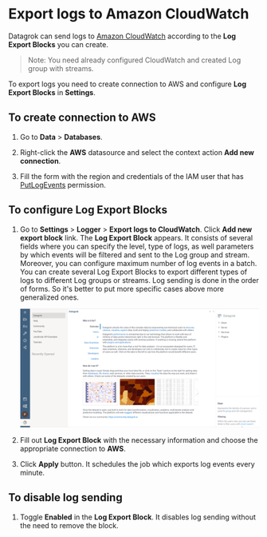 # Export logs to Amazon CloudWatch

Datagrok can send logs to [Amazon CloudWatch](https://aws.amazon.com/cloudwatch/) according to the **Log Export Blocks** you can create.

> Note: You need already configured CloudWatch and created Log group with streams.

To export logs you need to create connection to AWS and configure **Log Export Blocks** in **Settings**.

## To create connection to AWS

  1. Go to **Data** > **Databases**.

  2. Right-click the **AWS** datasource and select the context action **Add new connection**.

  3. Fill the form with the region and credentials of the IAM user that has [PutLogEvents](https://docs.aws.amazon.com/AmazonCloudWatchLogs/latest/APIReference/API_PutLogEvents.html) permission.

## To configure **Log Export Blocks**

1. Go to **Settings** > **Logger** > **Export logs to CloudWatch**. Click **Add new export block** link. The **Log Export Block** appears. It consists of several fields where you can specify the level, type of logs, as well parameters by which events will be filtered and sent to the Log group and stream. Moreover, you can configure maximum number of log events in a batch. 
    <br />You can create several Log Export Blocks to export different types of logs to different Log groups or streams. Log sending is done in the order of forms. So it's better to put more specific cases above more generalized ones.

   ![How to find CW settings](./log-export-cw.gif "Export logs to CloudWatch")
2. Fill out **Log Export Block** with the necessary information and choose the appropriate connection to **AWS**.
3. Click **Apply** button. It schedules the job which exports log events every minute. 
   
## To disable log sending

   1. Toggle **Enabled** in the **Log Export Block**. It disables log sending without the need to remove the block.
